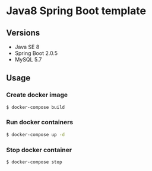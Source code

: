 # Java8 Spring Boot template

## Versions

* Java SE 8
* Spring Boot 2.0.5
* MySQL 5.7

## Usage

### Create docker image

```bash
$ docker-compose build
```

### Run docker containers

```bash
$ docker-compose up -d
```

### Stop docker container

```bash
$ docker-compose stop
```